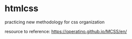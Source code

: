 # htmlcss
practicing new methodology for css organization

resource to reference: https://operatino.github.io/MCSS/en/
